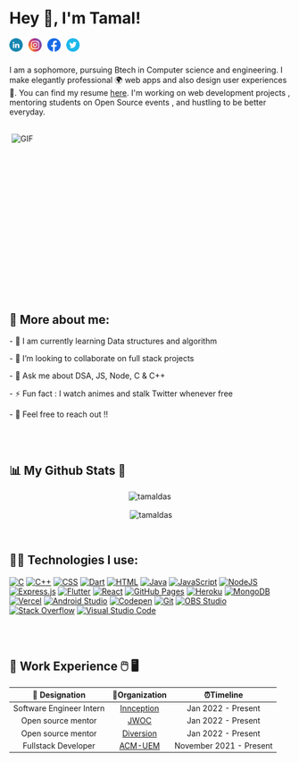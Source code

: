 # <strong> Hey 👋, I'm Tamal! </strong>

<a href="https://www.linkedin.com/in/say-hello-to-tamal/?ltclid=623ec2b7-d26a-483e-85aa-4a522c551c0d">
  <img style="padding-right:10px;" align="left" alt="db's LinkedIn" width="24px" src="pics/iconfinder_linkedin_circle_294706.png" />
</a>

<a href=" https://www.instagram.com/tamal_pvt/?ltclid=f9942f21-6f82-4b52-a7db-516a221d461c">
  <img style="padding-right:10px;" align="left" alt="db's Instagram" width="24px" src="pics/iconfinder_instagram_1632517.png" />
</a>

<a href=" https://www.facebook.com/profile.php?id=100018596350528&ltclid=b0c7fa46-aa22-4496-afd7-f90481a6a9df">
  <img style="padding-right:10px;" align="left" alt="db's Facebook" width="24px" src="pics/iconfinder_social-facebook-2019-circle_4696483.png" />
</a>

<a href="https://twitter.com/TamalDa97718338  ">
  <img style="padding-right:10px" align="left" alt="db's Twitter" width="24px" src="pics/iconfinder_twitter_circle_294709.png" />
</a>

<br> <br>

I am a sophomore, pursuing Btech in Computer science and engineering. I make elegantly professional 🌍 web apps and also design user experiences 🎨. You can find my resume [here](https://hello-tamal.netlify.app/). I'm working on web development projects , mentoring students on Open Source events , and hustling to be better everyday.
<br/>
<br/>

<img align="right" alt="GIF" src="https://github.com/abhisheknaiidu/abhisheknaiidu/blob/master/code.gif?raw=true" width="500" height="320"/>
  
## 🧐 <strong> More about me: </strong>

<p >- 🌱 I am currently learning Data structures and algorithm </p>

<p>- 👯 I’m looking to collaborate on full stack projects </p>

<p>- 💬 Ask me about DSA, JS, Node, C & C++</p>

<p>- ⚡ Fun fact :  I watch animes and stalk Twitter whenever free</p>

<p>- 💝 Feel free to reach  out !! </strong> </p>

<br> <br>

## 📊 <strong> My Github Stats 🚀 </strong>

<p align="center"> <img src="https://komarev.com/ghpvc/?username=IAmTamal&color=green&color=green" alt="tamaldas" /> </p>
<p align="center">&nbsp;<img align="center" src="https://github-readme-streak-stats.herokuapp.com?user=IAmTamal&theme=dracula" alt="tamaldas" /></p>

<br>

[website]: https://linktr.ee/Itsmetamal
[course]: http://vsCodeHero.com
[linkedin]: https://www.linkedin.com/in/say-hello-to-tamal/?ltclid=623ec2b7-d26a-483e-85aa-4a522c551c0d
[webdevplaylist]: https://www.youtube.com/playlist?list=PLkwxH9e_vrAJ0WbEsFA9W3I1W-g_BTsbt
[jsplaylist]: https://www.youtube.com/playlist?list=PLkwxH9e_vrALRJKu7wfXby3MKeflhTu6B
[cssplaylist]: https://www.youtube.com/playlist?list=PLkwxH9e_vrALSdvZuEh6gqQdmDoDIoqz4
[reactplaylist]: https://www.youtube.com/playlist?list=PLkwxH9e_vrAK4TdffpxKY3QGyHCpxFcQ0

## 👨‍💻 <strong> Technologies I use: </strong>

<p>
    <a href="https://github.com/search?q=user%3ADenverCoder1+is%3Arepo+language%3Ac"><img alt="C" src="https://img.shields.io/badge/C%20-%232370ED.svg?logo=c&logoColor=white"></a>
    <a href="https://github.com/search?q=user%3ADenverCoder1+is%3Arepo+language%3Acpp"><img alt="C++" src="https://img.shields.io/badge/C++%20-%2300599C.svg?logo=c%2B%2B&logoColor=white"></a>
    <a href="https://github.com/search?q=user%3ADenverCoder1+is%3Arepo+language%3Acss"><img alt="CSS" src="https://img.shields.io/badge/CSS%20-%231572B6.svg?logo=css3&logoColor=white"></a>
    <a href="https://github.com/search?q=user%3ADenverCoder1+is%3Arepo+language%3Adart"><img alt="Dart" src="https://img.shields.io/badge/Dart%20-%2315A6C4.svg?logo=dart&logoColor=white"></a>
    <a href="https://github.com/search?q=user%3ADenverCoder1+is%3Arepo+language%3Ahtml"><img alt="HTML" src="https://img.shields.io/badge/HTML%20-%23E34F26.svg?logo=html5&logoColor=white"></a>
    <a href="https://github.com/search?q=user%3ADenverCoder1+is%3Arepo+language%3Ajava"><img alt="Java" src="https://img.shields.io/badge/Java-%23007396.svg?logo=java&logoColor=white"></a>
    <a href="https://github.com/search?q=user%3ADenverCoder1+is%3Arepo+language%3Ajavascript"><img alt="JavaScript" src="https://img.shields.io/badge/JavaScript%20-%23F7DF1E.svg?logo=javascript&logoColor=black"></a>
    <a href="https://github.com/search?q=user%3ADenverCoder1+is%3Arepo+language%3Ajavascript"><img alt="NodeJS" src="https://img.shields.io/badge/Node.js%20-%2343853D.svg?logo=node.js&logoColor=white"></a>
    <a href="#"><img alt="Express.js" src="https://img.shields.io/badge/Express.js%20-%23404d59.svg?logo=express&logoColor=white"></a>
    <a href="#"><img alt="Flutter" src="https://img.shields.io/badge/Flutter%20-%2302569B.svg?logo=flutter&logoColor=white"></a>
    <a href="#"><img alt="React" src="https://img.shields.io/badge/React%20-%2320232a.svg?logo=react&logoColor=%2361DAFB"></a>
    <a href="#"><img alt="GitHub Pages" src="https://img.shields.io/badge/GitHub%20Pages-%23327FC7.svg?logo=github&logoColor=white"></a>
    <a href="#"><img alt="Heroku" src="https://img.shields.io/badge/Heroku%20-%23430098.svg?logo=heroku&logoColor=white"></a>
    <a href="#"><img alt="MongoDB" src ="https://img.shields.io/badge/MongoDB-%234ea94b.svg?logo=mongodb&logoColor=white"></a>
    <a href="#"><img alt="Vercel" src="https://img.shields.io/badge/Vercel%20-%23000000.svg?logo=vercel&logoColor=white"></a>
    <a href="#"><img alt="Android Studio" src="https://img.shields.io/badge/Android%20Studio-008678.svg?logo=android-studio&logoColor=white"></a>
    <a href="#"><img alt="Codepen" src="https://img.shields.io/badge/Codepen-000000.svg?logo=codepen&logoColor=white"></a>
    <a href="#"><img alt="Git" src="https://img.shields.io/badge/Git%20-%23F05033.svg?logo=git&logoColor=white"></a>
    <a href="#"><img alt="OBS Studio" src="https://img.shields.io/badge/-OBS%20Studio-302E31?logo=obs-studio&logoColor=white"></a>
    <a href="#"><img alt="Stack Overflow" src="https://img.shields.io/badge/-Stack%20Overflow-FE7A16?logo=stack-overflow&logoColor=white"></a>
    <a href="#"><img alt="Visual Studio Code" src="https://img.shields.io/badge/Visual%20Studio%20Code-0078d7.svg?logo=visual-studio-code&logoColor=white"></a>

</p>

<br> <br>

## 🚀 **Work Experience** :computer_mouse: :desktop_computer: 

| 💼 Designation |  🏢Organization | ⏰Timeline  |
| :-: | :-: | :-: |
| Software Engineer Intern | [Innception](https://www.linkedin.com/company/innception/) | Jan 2022 - Present |
| Open source mentor | [JWOC](https://jwoc.tech/) | Jan 2022 - Present |
| Open source mentor | [Diversion](https://diversion.tech/#) | Jan 2022 - Present |
| Fullstack Developer | [ACM-UEM](https://www.facebook.com/acmuemk) | November 2021 - Present |
